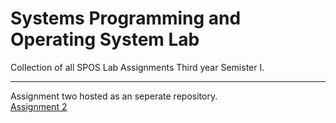 # Systems Programming and Operating System Lab
Collection of all SPOS Lab Assignments Third year Semister I. <hr>
Assignment two hosted as an seperate repository. <br>
[Assignment 2](https://github.com/rupesh-dharme/Two-Pass-Assembler)